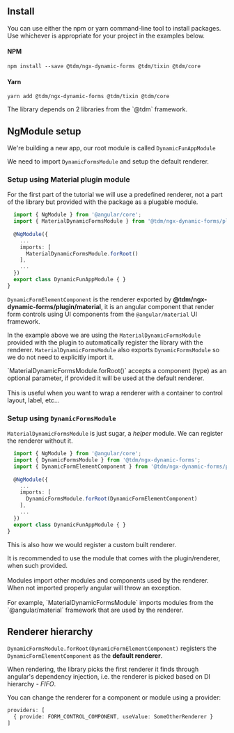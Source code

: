 ## Install
You can use either the npm or yarn command-line tool to install packages.
Use whichever is appropriate for your project in the examples below.

#### NPM
```shell
npm install --save @tdm/ngx-dynamic-forms @tdm/tixin @tdm/core
```

#### Yarn
```shell
yarn add @tdm/ngx-dynamic-forms @tdm/tixin @tdm/core
```

<div class="info">
  The library depends on 2 libraries from the `@tdm` framework.
</div>

## NgModule setup
We're building a new app, our root module is called `DynamicFunAppModule`

We need to import `DynamicFormsModule` and setup the default renderer.

### Setup using Material plugin module
For the first part of the tutorial we will use a predefined renderer,
not a part of the library but provided with the package as a plugable
module.

```ts
  import { NgModule } from '@angular/core';
  import { MaterialDynamicFormsModule } from '@tdm/ngx-dynamic-forms/plugin/material';
  
  @NgModule({
    ...
    imports: [
      MaterialDynamicFormsModule.forRoot()
    ],
    ...
  })
  export class DynamicFunAppModule { }
}
```

`DynamicFormElementComponent` is the renderer exported by 
**@tdm/ngx-dynamic-forms/plugin/material**, it is an angular component
that render form controls using UI components from the `@angular/material`
UI framework.

In the example above we are using the `MaterialDynamicFormsModule`
provided with the plugin to automatically register the library with
the renderer. `MaterialDynamicFormsModule` also exports
`DynamicFormsModule` so we do not need to explicitly import it.

<div class="info">
`MaterialDynamicFormsModule.forRoot()` accepts a component (type) as
an optional parameter, if provided it will be used at the default
renderer.
<br>
<br>
This is useful when you want to wrap a renderer with a container to
control layout, label, etc...
</div>

### Setup using `DynamicFormsModule`
`MaterialDynamicFormsModule` is just sugar, a *helper* module.
We can register the renderer without it.

```ts
  import { NgModule } from '@angular/core';
  import { DynamicFormsModule } from '@tdm/ngx-dynamic-forms';
  import { DynamicFormElementComponent } from '@tdm/ngx-dynamic-forms/plugin/material';
  
  @NgModule({
    ...
    imports: [
      DynamicFormsModule.forRoot(DynamicFormElementComponent)
    ],
    ...
  })
  export class DynamicFunAppModule { }
}
```

This is also how we would register a custom built renderer.

<div class="alert">
  It is recommended to use the module that comes with the
  plugin/renderer, when such provided.
  <br> 
  <br>
  Modules import other modules and components used by the renderer.
  When not imported properly angular will throw an exception.
  <br> 
  <br>
  For example, `MaterialDynamicFormsModule` imports modules from the
  `@angular/material` framework that are used by the renderer.
</div>

## Renderer hierarchy
`DynamicFormsModule.forRoot(DynamicFormElementComponent)` registers
the `DynamicFormElementComponent` as the **default renderer**.

When rendering, the library picks the first renderer it finds through
angular's dependency injection, i.e. the renderer is picked based
on DI hierarchy - *FIFO*.
 
You can change the renderer for a component or module using a provider:
 
```ts
providers: [
  { provide: FORM_CONTROL_COMPONENT, useValue: SomeOtherRenderer }
]
```